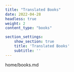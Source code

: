 ```yaml
---
title: "Translated Books"
date: 2022-04-28
headless: true
weight: 2
content_type: "books"

section_settings:
    show_section: true
    title: 'Translated Books'
    subtitle: ''
---
```

home/books.md
